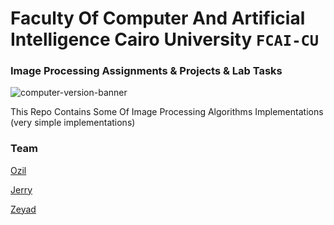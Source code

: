 # Faculty Of Computer And Artificial Intelligence Cairo University `FCAI-CU`
### Image Processing Assignments & Projects & Lab Tasks

![computer-version-banner](https://user-images.githubusercontent.com/62524855/141000703-c6901fe1-9e6e-4f36-a78a-71d44de65691.jpg)


This Repo Contains Some Of Image Processing Algorithms Implementations (very simple implementations)

### Team 
[Ozil](https://github.com/mmsaeed509)

[Jerry](https://github.com/mohamed-mahmoud377)

[Zeyad](https://github.com/kzeyad)
